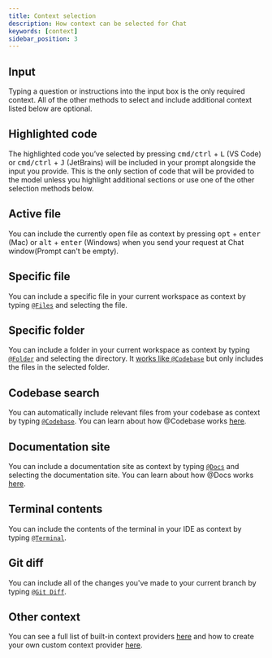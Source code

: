 ```yaml
---
title: Context selection
description: How context can be selected for Chat
keywords: [context]
sidebar_position: 3
---
```


## Input

Typing a question or instructions into the input box is the only required context. All of the other methods to select and include additional context listed below are optional.

## Highlighted code

The highlighted code you’ve selected by pressing <kbd>cmd/ctrl</kbd> + <kbd>L</kbd> (VS Code) or <kbd>cmd/ctrl</kbd> + <kbd>J</kbd> (JetBrains) will be included in your prompt alongside the input you provide. This is the only section of code that will be provided to the model unless you highlight additional sections or use one of the other selection methods below.

## Active file

You can include the currently open file as context by pressing <kbd>opt</kbd> + <kbd>enter</kbd> (Mac) or <kbd>alt</kbd> + <kbd>enter</kbd> (Windows) when you send your request at Chat window(Prompt can't be empty).

## Specific file

You can include a specific file in your current workspace as context by typing [`@Files`](../customize/context-providers.mdx#file) and selecting the file.

## Specific folder

You can include a folder in your current workspace as context by typing [`@Folder`](../customize/context-providers.mdx#folder) and selecting the directory. It [works like `@Codebase`](../customize/deep-dives/codebase.mdx) but only includes the files in the selected folder.

## Codebase search

You can automatically include relevant files from your codebase as context by typing [`@Codebase`](../customize/context-providers.mdx#codebase). You can learn about how @Codebase works [here](../customize/deep-dives/codebase.mdx).

## Documentation site

You can include a documentation site as context by typing [`@Docs`](../customize/context-providers.mdx#docs) and selecting the documentation site. You can learn about how @Docs works [here](../customize/deep-dives/docs.md).

## Terminal contents

You can include the contents of the terminal in your IDE as context by typing [`@Terminal`](../customize/context-providers.mdx#terminal).

## Git diff

You can include all of the changes you've made to your current branch by typing [`@Git Diff`](../customize/context-providers.mdx#git-diff).

## Other context

You can see a full list of built-in context providers [here](../customize/context-providers.mdx) and how to create your own custom context provider [here](../customize/tutorials/build-your-own-context-provider.md).
